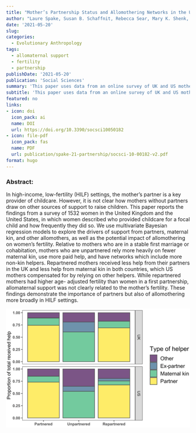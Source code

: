 ```yaml
---
title: "Mother’s Partnership Status and Allomothering Networks in the United Kingdom and United States"
author: "Laure Spake, Susan B. Schaffnit, Rebecca Sear, Mary K. Shenk, Richard Sosis, John H. Shaver"
date: '2021-05-20'
slug: 
categories:
  - Evolutionary Anthropology
tags:
  - allomaternal support
  - fertility
  - partnership
publishDate: '2021-05-20'
publication: 'Social Sciences'
summary: 'This paper uses data from an online survey of UK and US mothers to test how partnership status is correlated with allomaternal support received by mothers and their childbearing decisions'
subtitle: 'This paper uses data from an online survey of UK and US mothers to test how partnership status influences allomaternal support received by mothers and their childbearing decisions'
featured: no
links:
- icon: doi
  icon_pack: ai
  name: DOI
  url: https://doi.org/10.3390/socsci10050182
- icon: file-pdf
  icon_pack: fas
  name: PDF
  url: publication/spake-21-partnership/socsci-10-00182-v2.pdf
format: hugo
---
```



### Abstract:

In high-income, low-fertility (HILF) settings, the mother’s partner is a key provider of childcare. However, it is not clear how mothers without partners draw on other sources of support to raise children. This paper reports the findings from a survey of 1532 women in the United Kingdom and the United States, in which women described who provided childcare for a focal child and how frequently they did so. We use multivariate Bayesian regression models to explore the drivers of support from partners, maternal kin, and other allomothers, as well as the potential impact of allomothering on women’s fertility. Relative to mothers who are in a stable first marriage or cohabitation, mothers who are unpartnered rely more heavily on fewer maternal kin, use more paid help, and have networks which include more non-kin helpers. Repartnered mothers received less help from their partners in the UK and less help from maternal kin in both countries, which US mothers compensated for by relying on other helpers. While repartnered mothers had higher age- adjusted fertility than women in a first partnership, allomaternal support was not clearly related to the mother’s fertility. These findings demonstrate the importance of partners but also of allomothering more broadly in HILF settings. 


![Plot showing the amount of allomaternal support provided to mothers by helpers with different relationships to the mother](featured.webp)

